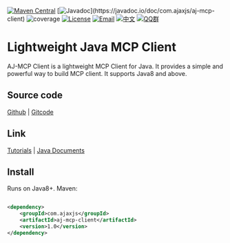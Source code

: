 [![Maven Central](https://img.shields.io/maven-central/v/com.ajaxjs/aj-mcp-client?label=Latest%20Release)](https://central.sonatype.com/artifact/com.ajaxjs/aj-mcp-client)
[![Javadoc](https://img.shields.io/badge/javadoc-1.0-brightgreen.svg?)](https://javadoc.io/doc/com.ajaxjs/aj-mcp-client)
![coverage](https://img.shields.io/badge/coverage-80%25-yellowgreen.svg?maxAge=2592000)
[![License](https://img.shields.io/badge/license-Apache--2.0-green.svg?longCache=true&style=flat)](http://www.apache.org/licenses/LICENSE-2.0.txt)
[![Email](https://img.shields.io/badge/Contact--me-Email-orange.svg)](mailto:frank@ajaxjs.com)
[![中文](https://img.shields.io/badge/lang-中文-red)](./README.zh-CN.md)
[![QQ群](https://framework.ajaxjs.com/static/qq.svg)](https://shang.qq.com/wpa/qunwpa?idkey=3877893a4ed3a5f0be01e809e7ac120e346102bd550deb6692239bb42de38e22)

# Lightweight Java MCP Client

AJ-MCP Client is a lightweight MCP Client for Java. It provides a simple and powerful way to build MCP client. It supports Java8 and above.

## Source code

[Github](https://github.com/lightweight-component/aj-aj-mcp) | [Gitcode](https://gitcode.com/lightweight-component/aj-aj-mcp)

## Link

[Tutorials](https://javadoc.io/doc/com.ajaxjs/aj-mcp) | [Java Documents](https://javadoc.io/doc/com.ajaxjs/aj-mcp-client)

## Install

Runs on Java8+. Maven:

```xml

<dependency>
    <groupId>com.ajaxjs</groupId>
    <artifactId>aj-mcp-client</artifactId>
    <version>1.0</version>
</dependency>
```
